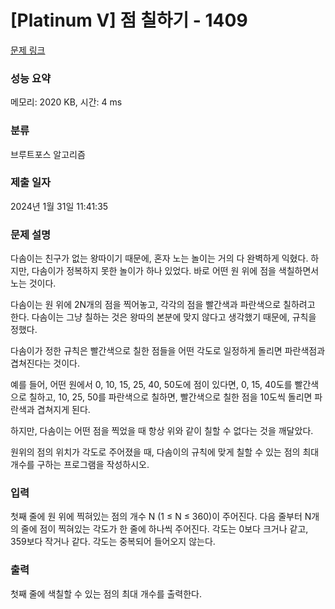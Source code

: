 # [Platinum V] 점 칠하기 - 1409 

[문제 링크](https://www.acmicpc.net/problem/1409) 

### 성능 요약

메모리: 2020 KB, 시간: 4 ms

### 분류

브루트포스 알고리즘

### 제출 일자

2024년 1월 31일 11:41:35

### 문제 설명

<p>다솜이는 친구가 없는 왕따이기 때문에, 혼자 노는 놀이는 거의 다 완벽하게 익혔다. 하지만, 다솜이가 정복하지 못한 놀이가 하나 있었다. 바로 어떤 원 위에 점을 색칠하면서 노는 것이다.</p>

<p>다솜이는 원 위에 2N개의 점을 찍어놓고, 각각의 점을 빨간색과 파란색으로 칠하려고 한다. 다솜이는 그냥 칠하는 것은 왕따의 본분에 맞지 않다고 생각했기 때문에, 규칙을 정했다.</p>

<p>다솜이가 정한 규칙은 빨간색으로 칠한 점들을 어떤 각도로 일정하게 돌리면 파란색점과 겹쳐진다는 것이다.</p>

<p>예를 들어, 어떤 원에서 0, 10, 15, 25, 40, 50도에 점이 있다면, 0, 15, 40도를 빨간색으로 칠하고, 10, 25, 50를 파란색으로 칠하면, 빨간색으로 칠한 점을 10도씩 돌리면 파란색과 겹쳐지게 된다.</p>

<p>하지만, 다솜이는 어떤 점을 찍었을 때 항상 위와 같이 칠할 수 없다는 것을 깨달았다.</p>

<p>원위의 점의 위치가 각도로 주어졌을 때, 다솜이의 규칙에 맞게 칠할 수 있는 점의 최대 개수를 구하는 프로그램을 작성하시오. </p>

### 입력 

 <p>첫째 줄에 원 위에 찍혀있는 점의 개수 N (1 ≤ N ≤ 360)이 주어진다. 다음 줄부터 N개의 줄에 점이 찍혀있는 각도가 한 줄에 하나씩 주어진다. 각도는 0보다 크거나 같고, 359보다 작거나 같다. 각도는 중복되어 들어오지 않는다.</p>

### 출력 

 <p>첫째 줄에 색칠할 수 있는 점의 최대 개수를 출력한다.</p>

